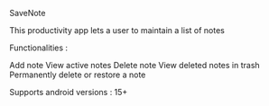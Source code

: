 SaveNote


This productivity app lets a user to maintain a list of notes


Functionalities :

Add note
View active notes
Delete note
View deleted notes in trash
Permanently delete or restore a note



Supports android versions : 15+
